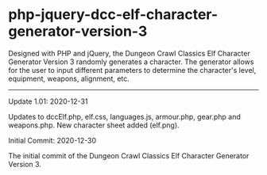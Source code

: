 # php-jquery-dcc-elf-character-generator-version-3
Designed with PHP and jQuery, the Dungeon Crawl Classics Elf Character Generator Version 3 randomly generates a character. The generator allows for the user to input different parameters to determine the character's level, equipment, weapons, alignment, etc.


-----------------------------



Update 1.01: 2020-12-31

Updates to dccElf.php, elf.css, languages.js, armour.php, gear.php and weapons.php.  New character sheet added (elf.png).  


Initial Commit: 2020-12-30

The initial commit of the Dungeon Crawl Classics Elf Character Generator Version 3.
